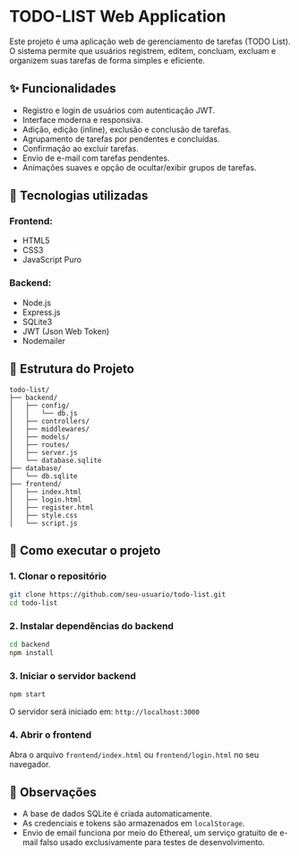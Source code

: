 # TODO-LIST Web Application

Este projeto é uma aplicação web de gerenciamento de tarefas (TODO List). O sistema permite que usuários registrem, editem, concluam, excluam e organizem suas tarefas de forma simples e eficiente.

## ✨ Funcionalidades

- Registro e login de usuários com autenticação JWT.
- Interface moderna e responsiva.
- Adição, edição (inline), exclusão e conclusão de tarefas.
- Agrupamento de tarefas por pendentes e concluídas.
- Confirmação ao excluir tarefas.
- Envio de e-mail com tarefas pendentes.
- Animações suaves e opção de ocultar/exibir grupos de tarefas.

## 🧠 Tecnologias utilizadas

### Frontend:
- HTML5
- CSS3
- JavaScript Puro

### Backend:
- Node.js
- Express.js
- SQLite3
- JWT (Json Web Token)
- Nodemailer

## 📁 Estrutura do Projeto  

```
todo-list/
├── backend/
│   ├── config/
│   │   └── db.js
│   ├── controllers/
│   ├── middlewares/
│   ├── models/
│   ├── routes/
│   ├── server.js
│   └── database.sqlite
├── database/
│   └── db.sqlite
├── frontend/
│   ├── index.html
│   ├── login.html
│   ├── register.html
│   ├── style.css
│   └── script.js
```

## 🚀 Como executar o projeto

### 1. Clonar o repositório

```bash
git clone https://github.com/seu-usuario/todo-list.git
cd todo-list
```

### 2. Instalar dependências do backend

```bash
cd backend
npm install
```

### 3. Iniciar o servidor backend

```bash
npm start
```

O servidor será iniciado em: `http://localhost:3000`

### 4. Abrir o frontend

Abra o arquivo `frontend/index.html` ou `frontend/login.html` no seu navegador.


## 📝 Observações

- A base de dados SQLite é criada automaticamente.
- As credenciais e tokens são armazenados em `localStorage`.
- Envio de email funciona por meio do Ethereal, um serviço gratuito de e-mail falso usado exclusivamente para testes de desenvolvimento.


